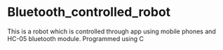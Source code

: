 # Bluetooth_controlled_robot
This is a robot which is controlled through app using mobile phones and HC-05 bluetooth module.
Programmed using C
